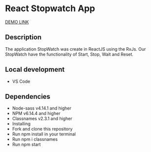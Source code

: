 # React Stopwatch App

 [DEMO LINK](https://sasha-kozlovskyy.github.io/React-timer)

## Description
The application StopWatch was create in ReactJS using the RxJs. Our StopWatch have the functionality of Start, Stop, Wait and Reset.

## Local development
- VS Code

## Dependencies
- Node-sass v4.14.1 and higher
- NPM v6.14.4 and higher
- Classnames v2.3.1 and higher
- Installing
- Fork and clone this repository
- Run npm install in your terminal
- Run npm i classnames
- Run npm start

